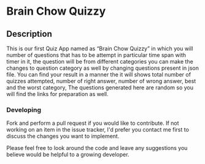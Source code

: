# Brain Chow Quizzy

## Description
This is our first Quiz App named as “Brain Chow Quizzy” in which you will number of questions that has to be attempt in particular time span with timer in it, the question will be from different categories you can make the changes to question category as well by changing questions present in json file. 
You can find your result in a manner the it will shows total number of quizzes attempted, number of right answer, number of wrong answer, best and the worst category,
The questions generated here are random so you will find the links for preparation as well. 

 ### Developing
 Fork and perform a pull request if you would like to contribute. If not working on an item in the issue tracker, I'd prefer you contact me first to discuss the changes you want to implement.


Please feel free to look around the code and leave any suggestions you believe would be helpful to a growing developer. 
